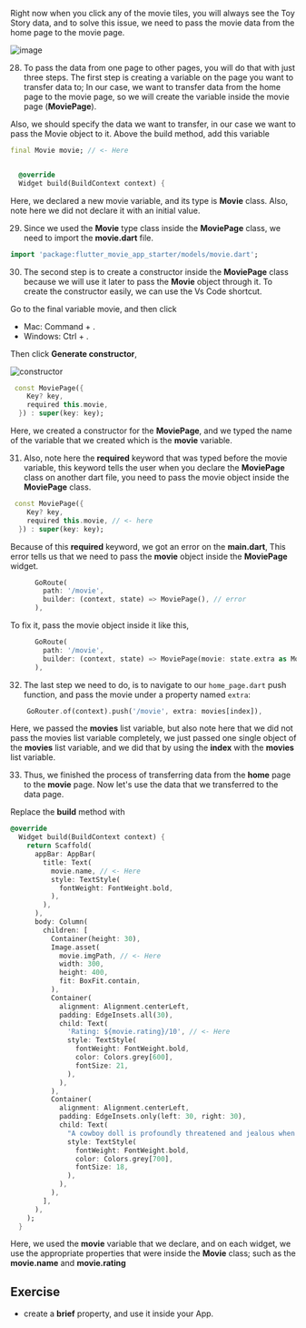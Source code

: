 Right now when you click any of the movie tiles, you will always see the Toy Story data, and to solve this issue, we need to pass the movie data from the home page to the movie page.

![image](https://user-images.githubusercontent.com/24327781/142048646-087d0774-0602-42c7-b364-7673e4881f4b.gif)

28. To pass the data from one page to other pages, you will do that with just three steps. The first step is creating a variable on the page you want to transfer data to; In our case, we want to transfer data from the home page to the movie page, so we will create the variable inside the movie page (**MoviePage**).

Also, we should specify the data we want to transfer, in our case we want to pass the Movie object to it. Above the build method, add this variable

```dart
final Movie movie; // <- Here


  @override
  Widget build(BuildContext context) {
```

Here, we declared a new movie variable, and its type is **Movie** class. Also, note here we did not declare it with an initial value.

29. Since we used the **Movie** type class inside the **MoviePage** class, we need to import the **movie.dart** file.

```dart
import 'package:flutter_movie_app_starter/models/movie.dart';
```

30. The second step is to create a constructor inside the **MoviePage** class because we will use it later to pass the **Movie** object through it. To create the constructor easily, we can use the Vs Code shortcut.

Go to the final variable movie, and then click

- Mac: Command + .
- Windows: Ctrl + .

Then click **Generate constructor**,

![constructor](https://lh6.googleusercontent.com/v5bYq7OSmq2ftlIfKo4JNm3b7kgyDLXdoArMe5AVvYWyjd6zxAHOyYFCqz1TYwwsCBm5bghE9UZ5DdQqU-Fdop7k2E91z31OTm7yLfFwbeZd58Dv0d_gb0SfBF8_noRci5gDEtpw)

```dart
 const MoviePage({
    Key? key,
    required this.movie,
  }) : super(key: key);
```

Here, we created a constructor for the **MoviePage**, and we typed the name of the variable that we created which is the **movie** variable.

31. Also, note here the **required** keyword that was typed before the movie variable, this keyword tells the user when you declare the **MoviePage** class on another dart file, you need to pass the movie object inside the **MoviePage** class.

```dart
 const MoviePage({
    Key? key,
    required this.movie, // <- here
  }) : super(key: key);
```

Because of this **required** keyword, we got an error on the **main.dart**, This error tells us that we need to pass the **movie** object inside the **MoviePage** widget.

```dart
      GoRoute(
        path: '/movie',
        builder: (context, state) => MoviePage(), // error
      ),
```

To fix it, pass the movie object inside it like this,

```dart
      GoRoute(
        path: '/movie',
        builder: (context, state) => MoviePage(movie: state.extra as Movie),
      ),
```

32. The last step we need to do, is to navigate to our `home_page.dart` push function, and pass the movie under a property named `extra`:

```dart
    GoRouter.of(context).push('/movie', extra: movies[index]),
```

Here, we passed the **movies** list variable, but also note here that we did not pass the movies list variable completely, we just passed one single object of the **movies** list variable, and we did that by using the **index** with the **movies** list variable.

33. Thus, we finished the process of transferring data from the **home** page to the **movie** page. Now let's use the data that we transferred to the data page.

Replace the **build** method with

```dart
@override
  Widget build(BuildContext context) {
    return Scaffold(
      appBar: AppBar(
        title: Text(
          movie.name, // <- Here
          style: TextStyle(
            fontWeight: FontWeight.bold,
          ),
        ),
      ),
      body: Column(
        children: [
          Container(height: 30),
          Image.asset(
            movie.imgPath, // <- Here
            width: 300,
            height: 400,
            fit: BoxFit.contain,
          ),
          Container(
            alignment: Alignment.centerLeft,
            padding: EdgeInsets.all(30),
            child: Text(
              'Rating: ${movie.rating}/10', // <- Here
              style: TextStyle(
                fontWeight: FontWeight.bold,
                color: Colors.grey[600],
                fontSize: 21,
              ),
            ),
          ),
          Container(
            alignment: Alignment.centerLeft,
            padding: EdgeInsets.only(left: 30, right: 30),
            child: Text(
              "A cowboy doll is profoundly threatened and jealous when a new spaceman figure supplants him as top toy in a boy's room.",
              style: TextStyle(
                fontWeight: FontWeight.bold,
                color: Colors.grey[700],
                fontSize: 18,
              ),
            ),
          ),
        ],
      ),
    );
  }
```

Here, we used the **movie** variable that we declare, and on each widget, we use the appropriate properties that were inside the **Movie** class; such as the **movie.name** and **movie.rating**

## Exercise

- create a **brief** property, and use it inside your App.
